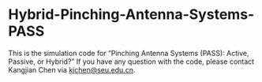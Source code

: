 # Hybrid-Pinching-Antenna-Systems-PASS
This is the simulation code for “Pinching Antenna Systems (PASS): Active, Passive, or Hybrid?” If you have any question with the code, please contact Kangjian Chen via kjchen@seu.edu.cn.

